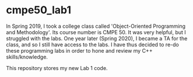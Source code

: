 # cmpe50_lab1

In Spring 2019, I took a college class called 'Object-Oriented Programming and Methodology'. Its course number is CMPE 50. It was very helpful, but I struggled with the labs. One year later (Spring 2020), I became a TA for the class, and so I still have access to the labs. I have thus decided to re-do these programming labs in order to hone and review my C++ skills/knowledge.

This repository stores my new Lab 1 code.
